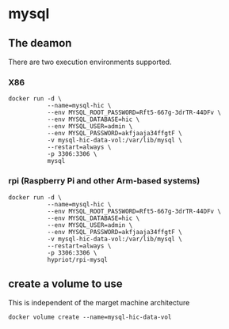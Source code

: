 # mysql

## The deamon
There are two execution environments supported.

### X86
```
docker run -d \
           --name=mysql-hic \
           --env MYSQL_ROOT_PASSWORD=Rft5-667g-3drTR-44DFv \
           --env MYSQL_DATABASE=hic \
           --env MYSQL_USER=admin \
           --env MYSQL_PASSWORD=akfjaaja34ffgtF \
           -v mysql-hic-data-vol:/var/lib/mysql \
           --restart=always \
           -p 3306:3306 \
           mysql
```
### rpi (Raspberry Pi and other Arm-based systems)
```
docker run -d \
           --name=mysql-hic \
           --env MYSQL_ROOT_PASSWORD=Rft5-667g-3drTR-44DFv \
           --env MYSQL_DATABASE=hic \
           --env MYSQL_USER=admin \
           --env MYSQL_PASSWORD=akfjaaja34ffgtF \
           -v mysql-hic-data-vol:/var/lib/mysql \
           --restart=always \
           -p 3306:3306 \
           hypriot/rpi-mysql 
```
## create a volume to use
This is independent of the marget machine architecture
```
docker volume create --name=mysql-hic-data-vol
```
